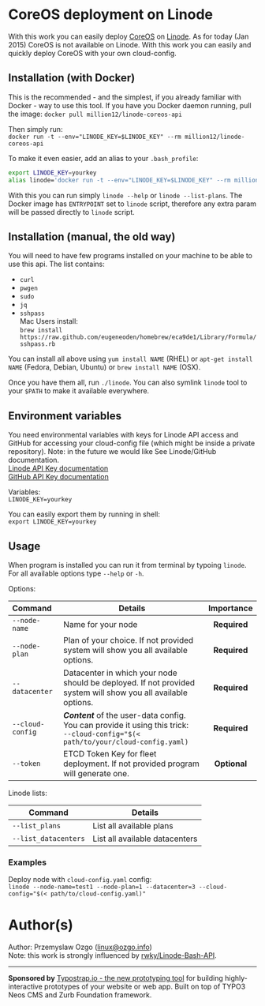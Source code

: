# CoreOS deployment on Linode

With this work you can easily deploy [CoreOS](https://coreos.com/) on [Linode](https://www.linode.com/). As for today (Jan 2015) CoreOS is not available on Linode. With this work you can easily and quickly deploy CoreOS with your own cloud-config.

## Installation (with Docker)

This is the recommended - and the simplest, if you already familiar with Docker - way to use this tool. If you have you Docker daemon running, pull the image:
`docker pull million12/linode-coreos-api`

Then simply run:  
`docker run -t --env="LINODE_KEY=$LINODE_KEY" --rm million12/linode-coreos-api`

To make it even easier, add an alias to your `.bash_profile`:  
``` bash
export LINODE_KEY=yourkey
alias linode='docker run -t --env="LINODE_KEY=$LINODE_KEY" --rm million12/linode-coreos-api'
```

With this you can run simply `linode --help` or `linode --list-plans`. The Docker image has `ENTRYPOINT` set to `linode` script, therefore any extra param will be passed directly to `linode` script. 

## Installation (manual, the old way)

You will need to have few programs installed on your machine to be able to use this api. The list contains:  
* `curl`
* `pwgen`
* `sudo`
* `jq`
* `sshpass`  
    Mac Users install:  
    `brew install https://raw.github.com/eugeneoden/homebrew/eca9de1/Library/Formula/sshpass.rb`

You can install all above using `yum install NAME` (RHEL) or `apt-get install NAME` (Fedora, Debian, Ubuntu) or `brew install NAME` (OSX).

Once you have them all, run `./linode`. You can also symlink `linode` tool to your `$PATH` to make it available everywhere.

## Environment variables
You need environmental variables with keys for Linode API access and GitHub for accessing your cloud-config file (which might be inside a private repository). Note: in the future we would like  See Linode/GitHub documentation.  
[Linode API Key documentation](https://www.linode.com/api)  
[GitHub API Key documentation](https://developer.github.com/v3/oauth_authorizations/)  

Variables:  
`LINODE_KEY=yourkey`

You can easily export them by running in shell:  
`export LINODE_KEY=yourkey`

## Usage
When program is installed you can run it from terminal by typoing `linode`. For all available options type `--help` or `-h`.  

Options:  

| Command | Details | Importance |
|:--------|---------|:----------:|
|`--node-name`|Name for your node | **Required** |
|`--node-plan`|Plan of your choice. If not provided system will show you all available options. | **Required** |
|`--datacenter`|Datacenter in which your node should be deployed. If not provided system will show you all available options. | **Required** |
|`--cloud-config`|***Content*** of the user-data config. You can provide it using this trick:<br />`--cloud-config="$(< path/to/your/cloud-config.yaml)` | **Required** |
|`--token`|ETCD Token Key for fleet deployment. If not provided program will generate one. |**Optional**|  

Linode lists:  

| Command | Details |
|---------|---------|
|`--list_plans`|List all available plans|
|`--list_datacenters`|List all available datacenters|  

### Examples 
Deploy node with `cloud-config.yaml` config:  
`linode --node-name=test1 --node-plan=1 --datacenter=3 --cloud-config="$(< path/to/cloud-config.yaml)"`


# Author(s)

Author: Przemyslaw Ozgo (<linux@ozgo.info>)  
Note: this work is strongly influenced by [rwky/Linode-Bash-API](https://github.com/rwky/Linode-Bash-API).

---

**Sponsored by** [Typostrap.io - the new prototyping tool](http://typostrap.io/) for building highly-interactive prototypes of your website or web app. Built on top of TYPO3 Neos CMS and Zurb Foundation framework.
